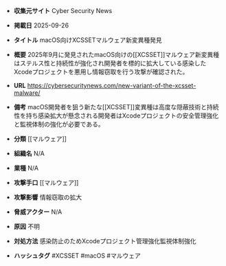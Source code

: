 - **収集元サイト**
Cyber Security News

- **掲載日**
2025-09-26

- **タイトル**
macOS向けXCSSETマルウェア新変異種発見

- **概要**
2025年9月に発見されたmacOS向けの[[XCSSET]]マルウェア新変異種はステルス性と持続性が強化され開発者を標的に拡大している感染したXcodeプロジェクトを悪用し情報窃取を行う攻撃が確認された。

- **URL**
https://cybersecuritynews.com/new-variant-of-the-xcsset-malware/

- **備考**
macOS開発者を狙う新たな[[XCSSET]]変異種は高度な隠蔽技術と持続性を持ち感染拡大が懸念される開発者はXcodeプロジェクトの安全管理強化と監視体制の強化が必要である。

- **分類**
[[マルウェア]]

- **組織名**
N/A

- **業種**
N/A

- **攻撃手口**
[[マルウェア]]

- **攻撃影響**
情報窃取の拡大

- **脅威アクター**
N/A

- **原因**
不明

- **対処方法**
感染防止のためXcodeプロジェクト管理強化監視体制強化

- **ハッシュタグ**
#XCSSET #macOS #マルウェア
